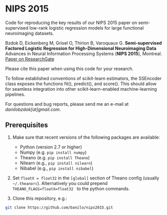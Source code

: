 NIPS 2015
=========

Code for reproducing the key results of our NIPS 2015 paper on semi-supervised low-rank logistic regression models for large functional neuroimaging datasets.

Bzdok D, Eickenberg M, Grisel O, Thirion B, Varoquaux G.
**Semi-supervised Factored Logistic Regression for High-Dimensional Neuroimaging Data**
Advances in Neural Information Processing Systems (**NIPS 2015**), Montreal.
[Paper on ResearchGate](https://www.researchgate.net/publication/281490102_Semi-Supervised_Factored_Logistic_Regression_for_High-Dimensional_Neuroimaging_Data)

Please cite this paper when using this code for your research.

To follow established conventions of scikit-learn estimators, the SSEncoder class exposes the functions fit(), predict(), and score().
This should allow for seamless integration into other scikit-learn-enabled machine-learning pipelines.

For questions and bug reports, please send me an e-mail at _danilobzdok[at]gmail.com_.

## Prerequisites

1. Make sure that recent versions of the following packages are available:
	- Python (version 2.7 or higher)
	- Numpy (e.g. `pip install numpy`)
	- Theano (e.g. `pip install Theano`)
	- Nilearn (e.g., `pip install nilearn`)
	- Nibabel (e.g., `pip install nibabel`)

2. Set `floatX = float32` in the `[global]` section of Theano config (usually `~/.theanorc`). Alternatively you could prepend `THEANO_FLAGS=floatX=float32 ` to the python commands. 

3. Clone this repository, e.g.:
```sh
git clone https://github.com/banilo/nips2015.git
```



